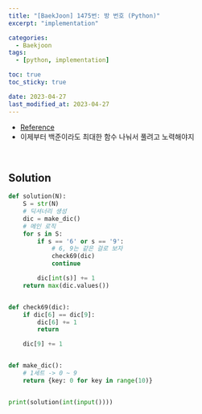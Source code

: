 ```yaml
---
title: "[BaekJoon] 1475번: 방 번호 (Python)"
excerpt: "implementation"

categories:
  - Baekjoon
tags:
  - [python, implementation]

toc: true
toc_sticky: true

date: 2023-04-27
last_modified_at: 2023-04-27
---
```


- [Reference](https://www.acmicpc.net/problem/1475)
- 이제부터 백준이라도 최대한 함수 나눠서 풀려고 노력해야지

<br>

## Solution

```python
def solution(N):
    S = str(N)
    # 딕셔너리 생성
    dic = make_dic()
    # 메인 로직
    for s in S:
        if s == '6' or s == '9':
            # 6, 9는 같은 걸로 보자
            check69(dic)
            continue

        dic[int(s)] += 1
    return max(dic.values())


def check69(dic):
    if dic[6] == dic[9]:
        dic[6] += 1
        return

    dic[9] += 1


def make_dic():
    # 1세트 -> 0 ~ 9
    return {key: 0 for key in range(10)}


print(solution(int(input())))
```